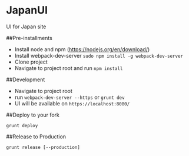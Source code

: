 # JapanUI
UI for Japan site

##Pre-installments

- Install node and npm (https://nodejs.org/en/download/)
- Install webpack-dev-server 
`sudo npm install -g webpack-dev-server`
- Clone project
- Navigate to project root and run `npm install`

##Development
- Navigate to project root
- run `webpack-dev-server --https` or `grunt dev`
- UI will be available on `https://localhost:8080/`

##Deploy to your fork

```
grunt deploy
```

##Release to Production

```
grunt release [--production]
```
